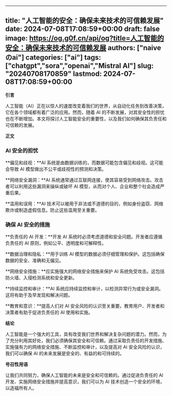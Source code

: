 
---
title: "人工智能的安全：确保未来技术的可信赖发展"
date: 2024-07-08T17:08:59+00:00
draft: false
image: https://og.g0f.cn/api/og?title=人工智能的安全：确保未来技术的可信赖发展
authors: ["naiveのai"]
categories: ["ai"]
tags: ["chatgpt","sora","openai","Mistral AI"]
slug: "20240708170859"
lastmod: 2024-07-08T17:08:59+00:00
---
**引言**

人工智能（AI）正在以惊人的速度改变着我们的世界，从自动化任务到改善决策，它在各个领域都有着广泛的应用。然而，随着 AI 的不断发展，对其安全性的担忧也在不断增加。本文将探讨人工智能安全的重要性，以及我们如何确保其负责任和可信赖的发展。

**正文**

### AI 安全的担忧

**偏见和歧视：**AI 系统是由数据训练的，而数据可能包含偏见和歧视。这可能会导致 AI 模型做出不公平或歧视性的预测和决策。

**网络安全漏洞：**AI 系统通常通过互联网连接，使其容易受到网络攻击。攻击者可以利用这些漏洞来操纵或破坏 AI 模型，从而对个人、企业和整个社会造成严重后果。

**滥用和误用：**AI 技术可以被用于非法或不道德的目的，例如身份盗窃、网络欺诈或制造虚假信息。防止这些滥用至关重要。

### 确保 AI 安全的措施

**负责任的 AI 开发：**开发 AI 系统时必须考虑道德和安全问题。开发者应遵循负责任的 AI 原则，例如公平、透明度和可解释性。

**数据治理和隐私：**用于训练 AI 模型的数据必须仔细管理和保护。这包括确保数据的安全、准确和无偏见。

**网络安全措施：**应实施强大的网络安全措施来保护 AI 系统免受攻击。这包括防火墙、入侵检测系统和安全更新。

**持续监控和审计：**AI 系统应持续监控和审计，以检测异常行为或安全漏洞。这将有助于及早发现和解决问题。

**教育和意识：**提高人们对 AI 安全风险的认识至关重要。教育用户、开发者和决策者有助于促进负责任的 AI 使用和实施。

**结论**

人工智能是一个强大的工具，具有改变我们世界和解决复杂问题的潜力。然而，为了充分利用其好处，我们必须确保其安全和可信赖。通过采取负责任的开发措施、实施强有力的网络安全措施、不断监控和审计，以及提高对 AI 安全风险的认识，我们可以确保 AI 的未来发展是安全的、有益的和可持续的。

**号召性用语**

让我们共同努力，确保人工智能的未来是安全和可信赖的。通过促进负责任的 AI 开发、实施网络安全措施并提高意识，我们可以为 AI 技术创造一个安全的环境，以造福所有人。